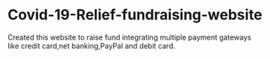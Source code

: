 # Covid-19-Relief-fundraising-website
Created this website to raise fund integrating multiple payment gateways like credit card,net banking,PayPal and debit card.
